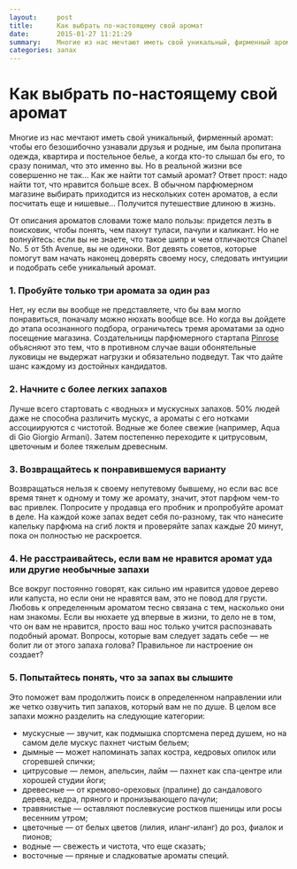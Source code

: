```yaml
---
layout:     post
title:      Как выбрать по-настоящему свой аромат
date:       2015-01-27 11:21:29
summary:    Многие из нас мечтают иметь свой уникальный, фирменный аромат: чтобы его безошибочно узнавали друзья и родные, им была пропитана одежда, квартира и постельное белье, а когда кто-то слышал бы его, то сразу понимал, что это именно вы. Но в реальной жизни все совершенно не так… Как же найти тот самый аромат?
categories: запах
---
```


# Как выбрать по-настоящему свой аромат

Многие из нас мечтают иметь свой уникальный, фирменный аромат: чтобы его безошибочно узнавали друзья и родные, им была пропитана одежда, квартира и постельное белье, а когда кто-то слышал бы его, то сразу понимал, что это именно вы. Но в реальной жизни все совершенно не так... Как же найти тот самый аромат? Ответ прост: надо найти тот, что нравится больше всех. В обычном парфюмерном магазине выбирать приходится из нескольких сотен ароматов, а если посчитать еще и нишевые... Получится путешествие длиною в жизнь.

От описания ароматов словами тоже мало пользы: придется лезть в поисковик, чтобы понять, чем пахнут туласи, пачули и каликант. Но не волнуйтесь: если вы не знаете, что такое шипр и чем отличаются Chanel No. 5 от 5th Avenue, вы не одиноки. Вот девять советов, которые помогут вам начать наконец доверять своему носу, следовать интуиции и подобрать себе уникальный аромат.

### 1. Пробуйте только три аромата за один раз

Нет, ну если вы вообще не представляете, что бы вам могло понравиться, поначалу можно нюхать вообще все. Но когда вы дойдете до этапа осознанного подбора, ограничьтесь тремя ароматами за одно посещение магазина. Создательницы парфюмерного стартапа [Pinrose](https://www.pinrose.com/) объясняют это тем, что в противном случае ваши обонятельные луковицы не выдержат нагрузки и обязательно подведут. Так что дайте шанс каждому из достойных кандидатов.

### 2. Начните с более легких запахов

Лучше всего стартовать с «водных» и мускусных запахов. 50% людей даже не способна различить мускус, а ароматы с его нотками ассоциируются с чистотой. Водные же более свежие (например, Aqua di Gio Giorgio Armani). Затем постепенно переходите к цитрусовым, цветочным и более тяжелым древесным.

### 3. Возвращайтесь к понравившемуся варианту

Возвращаться нельзя к своему непутевому бывшему, но если вас все время тянет к одному и тому же аромату, значит, этот парфюм чем-то вас привлек. Попросите у продавца его пробник и пропробуйте аромат в деле. На каждой коже запах ведет себя по-разному, так что нанесите капельку парфюма на сгиб локтя и проверяйте запах каждые 20 минут, пока он полностью не раскроется.

### 4. Не расстраивайтесь, если вам не нравится аромат уда или другие необычные запахи

Все вокруг постоянно говорят, как сильно им нравится удовое дерево или капуста, но если они не нравятся вам, это не повод для грусти. Любовь к определенным ароматом тесно связана с тем, насколько они нам знакомы. Если вы нюхаете уд впервые в жизни, то дело не в том, что он вам не нравится, просто ваш нос только учится распознавать подобный аромат. Вопросы, которые вам следует задать себе — не болит ли от этого запаха голова? Правильное ли настроение он создает?

### 5. Попытайтесь понять, что за запах вы слышите

Это поможет вам продолжить поиск в определенном направлении или же четко озвучить тип запахов, который вам не по душе. В целом все запахи можно разделить на следующие категории:

* мускусные — звучит, как подмышка спортсмена перед душем, но на самом деле мускус пахнет чистым бельем;
* дымные — может напоминать запах костра, кедровых опилок или сгоревшей спички;
* цитрусовые — лемон, апельсин, лайм — пахнет как спа-центре или хорошей студии йоги;
* древесные — от кремово-ореховых (пралине) до сандалового дерева, кедра, пряного и пронизывающего пачули;
* травянистые — оставляют послевкусие ростков пшеницы или росы весенним утром;
* цветочные — от белых цветов (лилия, иланг-иланг) до роз, фиалок и пионов;
* водные — свежесть и чистота, что еще сказать;
* восточные — пряные и сладковатые ароматы специй.